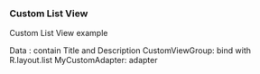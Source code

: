 ### Custom List View

Custom List View example

Data : contain Title and Description
CustomViewGroup: bind with R.layout.list 
MyCustomAdapter: adapter

